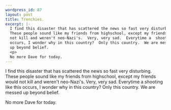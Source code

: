 ```yaml
--- 
wordpress_id: 87
layout: post
title: Trenchies.
excerpt: |-
  I find this disaster that has scattered the news so fast very disturbing.  
  These people sound like my friends from highschool, except my friends would 
  not kill and weren't neo-Nazi's.  Very, very sad.  Everytime a  shooting like this 
  occurs, I wonder why in this country?  Only this country.  We are messed 
  up beyond belief.
  <p>
  No more Dave for today.
---
```

I find this disaster that has scattered the news so fast very disturbing.  
These people sound like my friends from highschool, except my friends would 
not kill and weren't neo-Nazi's.  Very, very sad.  Everytime a  shooting like this 
occurs, I wonder why in this country?  Only this country.  We are messed 
up beyond belief.
<p>
No more Dave for today.
